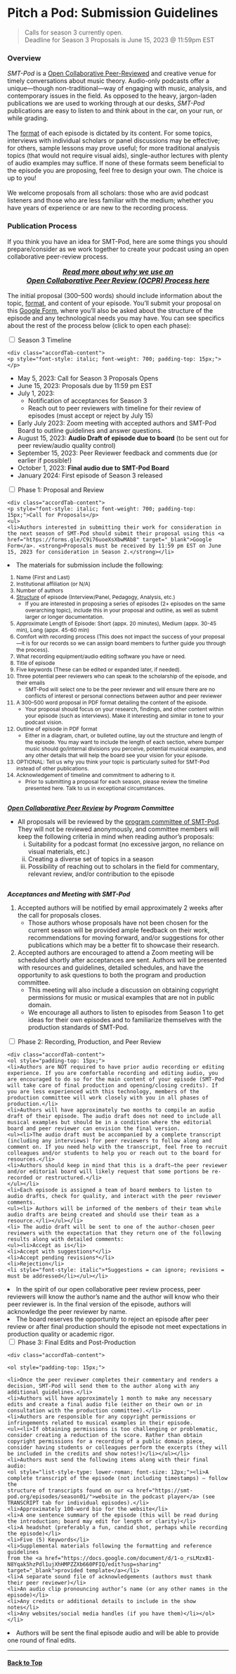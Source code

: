 <div class="hero-image" style="background-image: url('../images/pexels-tommy-lopez-765139.jpg');" alt="Computer screen foregrounded by microphone. Credit: Photo by Tommy Lopez">
  <div class="hero-text">
    <h1>Pitch a Pod: Submission Guidelines</h1>
  </div>
</div>

>Calls for season 3 currently open.<br/>
>Deadline for Season 3 Proposals is June 15, 2023 @ 11:59pm EST

### Overview

_SMT-Pod_ is a [Open Collaborative Peer-Reviewed](OCPR) and creative venue for timely conversations about music theory. Audio-only podcasts offer a unique—though non-traditional—way of engaging with music, analysis, and contemporary issues in the field. As opposed to the heavy, jargon-laden publications we are used to working through at our desks, _SMT-Pod_ publications are easy to listen to and think about in the car, on your run, or while grading.\
\
The <a href="https://castos.com/podcast-format/" target="_blank">format</a> of each episode is dictated by its content. For some topics, interviews with individual scholars or panel discussions may be effective; for others, sample lessons may prove useful; for more traditional analysis topics (that would not require visual aids), single-author lectures with plenty of audio examples may suffice. If none of these formats seem beneficial to the episode you are proposing, feel free to design your own. The choice is up to you!\
\
We welcome proposals from all scholars: those who are avid podcast listeners and those who are less familiar with the medium; whether you have years of experience or are new to the recording process.

### Publication Process

If you think you have an idea for SMT-Pod, here are some things you should prepare/consider as we work together to create your podcast using an open collaborative peer-review process.

<p style="font-size: 16px; text-align: center; font-style: italic;"><strong><a href="../submit/OCPR">Read more about why we use an <br />Open Collaborative Peer Review (OCPR) Process here</a></strong></p>

The initial proposal (300–500 words) should include information about the topic, <a href="https://castos.com/podcast-format/" target="_blank">format</a>, and content of your episode. You’ll submit your proposal on this [Google Form](https://forms.gle/C9i76uoeXsXbwMAb8), where you’ll also be asked about the structure of the episode and any technological needs you may have. You can see specifics about the rest of the process below (click to open each phase):

<div class="accordion">
<!------------>
<!--Timeline -->
<!------------>
<div class="accordTab">
    <input type="checkbox" id="tmln" class="accordionInput">
    <label class="accordTab-label" for="tmln">Season 3 Timeline</label>

    <div class="accordTab-content">
    <p style="font-style: italic; font-weight: 700; padding-top: 15px;"></p>
<ul><li>May 5, 2023: Call for Season 3 Proposals Opens</li>
<li> June 15, 2023: Proposals due by 11:59 pm EST</li>
<li>July 1, 2023:
<ul><li>Notification of acceptances for Season 3</li>
<li>Reach out to peer reviewers with timeline for their review of episodes (must accept or reject by July 15)</li></ul></li>
<li>Early July 2023: Zoom meeting with accepted authors and SMT-Pod Board to outline guidelines and answer questions.</li>
<li> August 15, 2023: <strong>Audio Draft of episode due to board</strong> (to be sent out for peer review/audio quality control)</li>
<li>September 15, 2023: Peer Reviewer feedback and comments due (or earlier if possible!)</li>
<li>October 1, 2023: <strong>Final audio due to SMT-Pod Board </strong></li>
<li>January 2024: First episode of Season 3 released</li>
</ul>


</div>
</div>

<!------------>
<!--PHASE 1 -->
<!------------>
<div class="accordTab">
    <input type="checkbox" id="chck1" class="accordionInput">
    <label class="accordTab-label" for="chck1">Phase 1: Proposal and Review</label>

    <div class="accordTab-content">
    <p style="font-style: italic; font-weight: 700; padding-top: 15px;">Call for Proposals</p>
    <ul>
    <li>Authors interested in submitting their work for consideration in the next season of SMT-Pod should submit their proposal using this <a href="https://forms.gle/C9i76uoeXsXbwMAb8" target="_blank">Google Form</a>. <strong>Proposals must be received by 11:59 pm EST on June 15, 2023 for consideration in Season 2.</strong></li>
<li>The materials for submission include the following:</li>
<ol style="font-size: 12px;">
  <li>Name (First and Last)</li>
  <li>Institutional affiliation (or N/A)</li>
  <li>Number of authors</li>
  <li><a href="https://castos.com/podcast-format/" target="_blank">Structure</a> of episode (Interview/Panel, Pedagogy, Analysis, etc.)
  <ul><li>If you are interested in proposing a series of episodes (2+ episodes on the same overarching topic), include this in your proposal and outline, as well as submit larger or longer documentation.</li></ul></li>
  <li>Approximate Length of Episode: Short (appx. 20 minutes), Medium (appx. 30-45 min), Long (appx. 45-60 min)</li>
  <li>Comfort with recording process (This does not impact the success of your proposal—it is for our records so we can assign board members to further guide you through the process). </li>
  <li>What recording equipment/audio editing software you have or need.</li>
  <li> Title of episode</li>
  <li> Five keywords (These can be edited or expanded later, if needed).</li>
  <li> Three potential peer reviewers who can speak to the scholarship of the episode, and their emails
  <ul><li>SMT-Pod will select one to be the peer reviewer and will ensure there are no conflicts of interest or personal connections between author and peer reviewer</li></ul></li>
  <li>A 300–500 word proposal in PDF format detailing the content of the episode.
  <ul><li>Your proposal should focus on your research, findings, and other content within your episode (such as interviews). Make it interesting and similar in tone to your podcast vision.</li></ul></li>
  <li> Outline of episode in PDF format
  <ul><li> Either in a diagram, chart, or bulleted outline, lay out the structure and length of the episode. You may want to include the length of each section, where bumper music should go/internal divisions you perceive, potential musical examples, and any other details that will help the board see your vision for your episode.</li></ul></li>
  <li>OPTIONAL: Tell us why you think your topic is particularly suited for SMT-Pod instead of other publications.</li>
  <li>Acknowledgement of timeline and commitment to adhering to it.<ul><li>Prior to submitting a proposal for each season, please review the timeline presented here. Talk to us in exceptional circumstances.</li></ul></li></ol></ul>

  <p style="font-style: italic; font-weight: 700; padding-top: 15px;"><a href="OCPR">Open Collaborative Peer Review</a> by Program Committee</p>

  <ul><li>All proposals will be reviewed by the <a href="../about#program-committee">program committee of SMT-Pod</a>. They will not be reviewed anonymously, and committee members will keep the following criteria in mind when reading author’s proposals:
  <ol style="list-style-type: lower-roman;">
  <li>Suitability for a podcast format (no excessive jargon, no reliance on visual materials, etc.)</li>
  <li>Creating a diverse set of topics in a season</li>
  <li>Possibility of reaching out to scholars in the field for commentary, relevant review, and/or contribution to the episode</li>
  </ol></li></ul>

<p style="font-style: italic; font-weight: 700; padding-top: 15px;">Acceptances and Meeting with SMT-Pod</p>

<ol><li>Accepted authors will be notified by email approximately 2 weeks after the call for proposals closes.
<ul><li>Those authors whose proposals have not been chosen for the current season will be provided ample feedback on their work, recommendations for moving forward, and/or suggestions for other publications which may be a better fit to showcase their research.</li></ul></li>
<li>Accepted authors are encouraged to attend a Zoom meeting will be scheduled shortly after acceptances are sent. Authors will be presented with resources and guidelines, detailed schedules, and have the opportunity to ask questions to both the program and production committee.
<ul><li>This meeting will also include a discussion on obtaining copyright permissions for music or musical examples that are not in public domain.</li>
<li>We encourage all authors to listen to episodes from Season 1 to get ideas for their own episodes and to familiarize themselves with the production standards of SMT-Pod.</li></ul>
</li></ol>

</div>
</div>

<!------------>
<!--PHASE 2 -->
<!------------>
<div class="accordTab">
    <input type="checkbox" id="chck2" class="accordionInput">
    <label class="accordTab-label" for="chck2">Phase 2: Recording, Production, and Peer Review</label>

    <div class="accordTab-content">
    <ol style="padding-top: 15px;">
    <li>Authors are NOT required to have prior audio recording or editing experience. If you are comfortable recording and editing audio, you are encouraged to do so for the main content of your episode (SMT-Pod will take care of final production and opening/closing credits). If you are less experienced with this technology, members of the production committee will work closely with you in all phases of production.</li>
    <li>Authors will have approximately two months to compile an audio draft of their episode. The audio draft does not need to include all musical examples but should be in a condition where the editorial board and peer reviewer can envision the final version.
    <ul><li>The audio draft must be accompanied by a complete transcript (including any interviews) for peer reviewers to follow along and comment on. If you need help with the transcript, feel free to recruit colleagues and/or students to help you or reach out to the board for resources.</li>
    <li>Authors should keep in mind that this is a draft—the peer reviewer and/or editorial board will likely request that some portions be re-recorded or restructured.</li>
    </ul></li>
    <li>Each episode is assigned a team of board members to listen to audio drafts, check for quality, and interact with the peer reviewer comments.
    <ul><li> Authors will be informed of the members of their team while audio drafts are being created and should use their team as a resource.</li></ul></li>
    <li> The audio draft will be sent to one of the author-chosen peer reviewers with the expectation that they return one of the following results along with detailed comments:
    <ul><li>Accept as is</li>
    <li>Accept with suggestions*</li>
    <li>Accept pending revisions*</li>
    <li>Rejection</li>
    <li style="font-style: italic">*Suggestions = can ignore; revisions = must be addressed</li></ul></li>
<li>In the spirit of our open collaborative peer review process, peer reviewers will know the author’s name and the author will know who their peer reviewer is. In the final version of the episode, authors will acknowledge the peer reviewer by name.</li>
<li>The board reserves the opportunity to reject an episode after peer review or after final production should the episode not meet expectations in production quality or academic rigor.</li>
</ol>
</div>
</div>

<!------------>
<!--PHASE 3 -->
<!------------>
  <div class="accordTab">
    <input type="checkbox" id="chck3" class="accordionInput">
    <label class="accordTab-label" for="chck3">Phase 3: Final Edits and Post-Production</label>

    <div class="accordTab-content">

    <ol style="padding-top: 15px;">

    <li>Once the peer reviewer completes their commentary and renders a decision, SMT-Pod will send them to the author along with any additional guidelines.</li>
    <li>Authors will have approximately 1 month to make any necessary edits and create a final audio file (either on their own or in consultation with the production committee).</li>
    <li>Authors are responsible for any copyright permissions or infringements related to musical examples in their episode.
    <ul><li>If obtaining permissions is too challenging or problematic, consider creating a reduction of the score. Rather than obtain copyright permissions for a recording of a public domain piece, consider having students or colleagues perform the excerpts (they will be included in the credits and show notes!)</li></ul></li>
    <li>Authors must send the following items along with their final audio:
    <ol style="list-style-type: lower-roman; font-size: 12px;"><li>A complete transcript of the episode (not including timestamps) – follow the
    structure of transcripts found on our <a href="https://smt-pod.org/episodes/season01/">website in the podcast player</a> (see TRANSCRIPT tab for individual episodes).</li>
    <li>Approximately 100-word bio for the website</li>
    <li>A one sentence summary of the episode (this will be read during the introduction; board may edit for length or clarity)</li>
    <li>A headshot (preferably a fun, candid shot, perhaps while recording the episode)</li>
    <li>Five (5) Keywords</li>
    <li>Supplemental materials following the formatting and reference guidelines
    from the <a href="https://docs.google.com/document/d/1-o_rsLMzxB1-N8Yqak5hzPdl1ujXhHMPZZXb660PFIQ/edit?usp=sharing" target="_blank">provided template</a></li>
    <li>A separate sound file of acknowledgements (authors must thank their peer reviewer)</li>
    <li>An audio clip pronouncing author’s name (or any other names in the episode)</li>
    <li>Any credits or additional details to include in the show notes</li>
    <li>Any websites/social media handles (if you have them)</li></ol></li>
<li>Authors will be sent the final episode audio and will be able to provide one round of final edits.</li></ol>
    </div>
  </div>
</div>

<hr>
<h4><a href="#top">Back to Top</a></h4>

